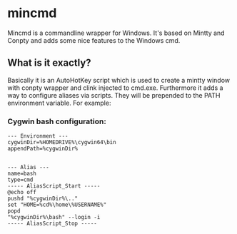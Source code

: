 # mincmd
Mincmd is a commandline wrapper for Windows. It's based on Mintty and Conpty and adds some nice features to the Windows cmd.

## What is it exactly?
Basically it is an AutoHotKey script which is used to create a mintty window with conpty wrapper and clink injected to cmd.exe. Furthermore it adds a way to configure aliases via scripts. They will be prepended to the PATH environment variable. For example:

### Cygwin bash configuration:
```
--- Environment ---
cygwinDir=%HOMEDRIVE%\cygwin64\bin
appendPath=%cygwinDir%


--- Alias ---
name=bash
type=cmd
----- AliasScript_Start -----
@echo off
pushd "%cygwinDir%\.."
set "HOME=%cd%\home\%USERNAME%"
popd
"%cygwinDir%\bash" --login -i
----- AliasScript_Stop -----
```
